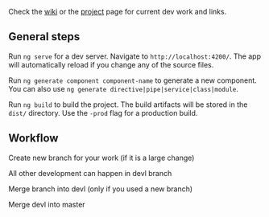 

Check the [wiki](https://github.com/jpruee/badness-ng2-site/wiki) or the [project](https://github.com/jpruee/badness-ng2-site/projects/1) page for current dev work and links.

## General steps

Run `ng serve` for a dev server. Navigate to `http://localhost:4200/`. The app will automatically reload if you change any of the source files.

Run `ng generate component component-name` to generate a new component. You can also use `ng generate directive|pipe|service|class|module`.

Run `ng build` to build the project. The build artifacts will be stored in the `dist/` directory. Use the `-prod` flag for a production build.

## Workflow

Create new branch for your work (if it is a large change)
  
  All other development can happen in devl branch
  
Merge branch into devl (only if you used a new branch)

Merge devl into master

